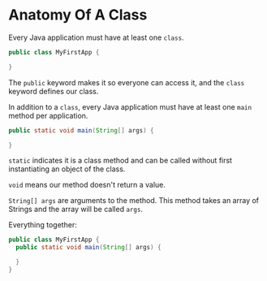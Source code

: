 # Anatomy Of A Class

Every Java application must have at least one `class`.

```java
public class MyFirstApp {

}

```
The `public` keyword makes it so everyone can access it, and the `class` keyword defines our class.


In addition to a `class`, every Java application must have at least one `main` method per application.

```java
public static void main(String[] args) {

}
```

`static` indicates it is a class method and can be called without first instantiating an object of the class.

`void` means our method doesn't return a value.

`String[] args` are arguments to the method. This method takes an array of Strings and the array will be called `args`.


Everything together:

```java
public class MyFirstApp {
  public static void main(String[] args) {

  }
}

```
